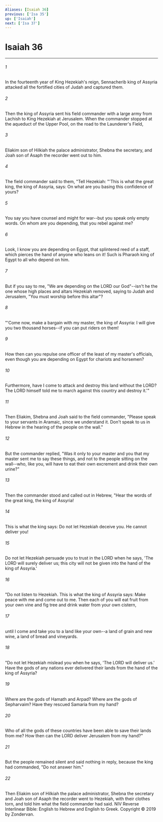 ```yaml
---
Aliases: [Isaiah 36]
previous: ['Isa 35']
up: ['Isaiah']
next: ['Isa 37']
---
```

# Isaiah 36

***


###### 1 
In the fourteenth year of King Hezekiah's reign, Sennacherib king of Assyria attacked all the fortified cities of Judah and captured them. 

###### 2 
Then the king of Assyria sent his field commander with a large army from Lachish to King Hezekiah at Jerusalem. When the commander stopped at the aqueduct of the Upper Pool, on the road to the Launderer's Field, 

###### 3 
Eliakim son of Hilkiah the palace administrator, Shebna the secretary, and Joah son of Asaph the recorder went out to him. 

###### 4 
The field commander said to them, "Tell Hezekiah: "'This is what the great king, the king of Assyria, says: On what are you basing this confidence of yours? 

###### 5 
You say you have counsel and might for war--but you speak only empty words. On whom are you depending, that you rebel against me? 

###### 6 
Look, I know you are depending on Egypt, that splintered reed of a staff, which pierces the hand of anyone who leans on it! Such is Pharaoh king of Egypt to all who depend on him. 

###### 7 
But if you say to me, "We are depending on the LORD our God"--isn't he the one whose high places and altars Hezekiah removed, saying to Judah and Jerusalem, "You must worship before this altar"? 

###### 8 
"'Come now, make a bargain with my master, the king of Assyria: I will give you two thousand horses--if you can put riders on them! 

###### 9 
How then can you repulse one officer of the least of my master's officials, even though you are depending on Egypt for chariots and horsemen? 

###### 10 
Furthermore, have I come to attack and destroy this land without the LORD? The LORD himself told me to march against this country and destroy it.'" 

###### 11 
Then Eliakim, Shebna and Joah said to the field commander, "Please speak to your servants in Aramaic, since we understand it. Don't speak to us in Hebrew in the hearing of the people on the wall." 

###### 12 
But the commander replied, "Was it only to your master and you that my master sent me to say these things, and not to the people sitting on the wall--who, like you, will have to eat their own excrement and drink their own urine?" 

###### 13 
Then the commander stood and called out in Hebrew, "Hear the words of the great king, the king of Assyria! 

###### 14 
This is what the king says: Do not let Hezekiah deceive you. He cannot deliver you! 

###### 15 
Do not let Hezekiah persuade you to trust in the LORD when he says, 'The LORD will surely deliver us; this city will not be given into the hand of the king of Assyria.' 

###### 16 
"Do not listen to Hezekiah. This is what the king of Assyria says: Make peace with me and come out to me. Then each of you will eat fruit from your own vine and fig tree and drink water from your own cistern, 

###### 17 
until I come and take you to a land like your own--a land of grain and new wine, a land of bread and vineyards. 

###### 18 
"Do not let Hezekiah mislead you when he says, 'The LORD will deliver us.' Have the gods of any nations ever delivered their lands from the hand of the king of Assyria? 

###### 19 
Where are the gods of Hamath and Arpad? Where are the gods of Sepharvaim? Have they rescued Samaria from my hand? 

###### 20 
Who of all the gods of these countries have been able to save their lands from me? How then can the LORD deliver Jerusalem from my hand?" 

###### 21 
But the people remained silent and said nothing in reply, because the king had commanded, "Do not answer him." 

###### 22 
Then Eliakim son of Hilkiah the palace administrator, Shebna the secretary and Joah son of Asaph the recorder went to Hezekiah, with their clothes torn, and told him what the field commander had said. NIV Reverse Interlinear Bible: English to Hebrew and English to Greek. Copyright © 2019 by Zondervan.
